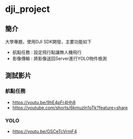 # dji_project

## 簡介

大學專題，使用DJI SDK開發，主要功能如下
- 航點任務 : 設定飛行點讓無人機飛行
- 影像傳輸 : 將影像送回Server進行YOLO物件檢測

## 測試影片
### 航點任務
- https://youtu.be/9hE4pFr4Hh8
- https://youtube.com/shorts/6kmuzln1oTk?feature=share

### YOLO
- https://youtu.be/GSCeTcVrmF4
